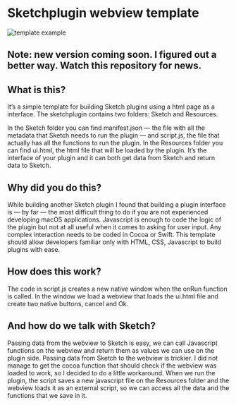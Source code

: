 # Sketchplugin webview template

![template example](http://i.imgur.com/4aUeUKq.gif)

## Note: new version coming soon. I figured out a better way. Watch this repository for news.

## What is this?
It’s a simple template for building Sketch plugins using a html page as a interface. The sketchplugin contains two folders: Sketch and Resources.

In the Sketch folder you can find manifest.json — the file with all the metadata that Sketch needs to run the plugin — and script.js, the file that actually has all the functions to run the plugin.
In the Resources folder you can find ui.html, the html file that will be loaded by the plugin. It’s the interface of your plugin and it can both get data from Sketch and return data to Sketch.

## Why did you do this?
While building another Sketch plugin I found that building a plugin interface is — by far — the most difficult thing to do if you are not experienced developing macOS applications. Javascript is enough to code the logic of the plugin but not at all useful when it comes to asking for user input. Any complex interaction needs to be coded in Cocoa or Swift. This template should allow developers familiar only with HTML, CSS, Javascript to build plugins with ease.

## How does this work?
The code in script.js creates a new native window when the onRun function is called. In the window we load a webview that loads the ui.html file and create two native buttons, cancel and Ok. 

## And how do we talk with Sketch?
Passing data from the webview to Sketch is easy, we can call Javascript functions on the webview and return them as values we can use on the plugin side.
Passing data from Sketch to the webview is trickier. I did not manage to get the cocoa function that should check if the webview was loaded to work, so I decided to do a little workaround. When we run the plugin, the script saves a new javascript file on the Resources folder and the webview loads it as an external script, so we can access all the data and the functions that we save in it.
